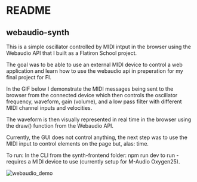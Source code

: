 # README
## webaudio-synth


This is a simple oscillator controlled by MIDI intput in the browser using the Webaudio API that I built as a Flatiron School project.

The goal was to be able to use an external MIDI device to control a web application and learn how to use the webaudio api in preperation for my final project for FI. 

In the GIF below I demonstrate the MIDI messages being sent to the browser from the connected device which then controls the oscillator frequency, waveform, gain (volume), and a low pass filter with different MIDI channel inputs and velocities. 

The waveform is then visually represented in real time in the browser using the draw() function from the Webaudio API.

Currently, the GUI does not control anything, the next step was to use the MIDI input to control elements on the page but, alas: time.

To run:
In the CLI from the synth-frontend folder: npm run dev to run - requires a MIDI device to use (currently setup for M-Audio Oxygen25).


![webaudio_demo](https://user-images.githubusercontent.com/75575727/230386415-4e2f3c69-c1c3-43e3-bf06-725614e17259.gif)
